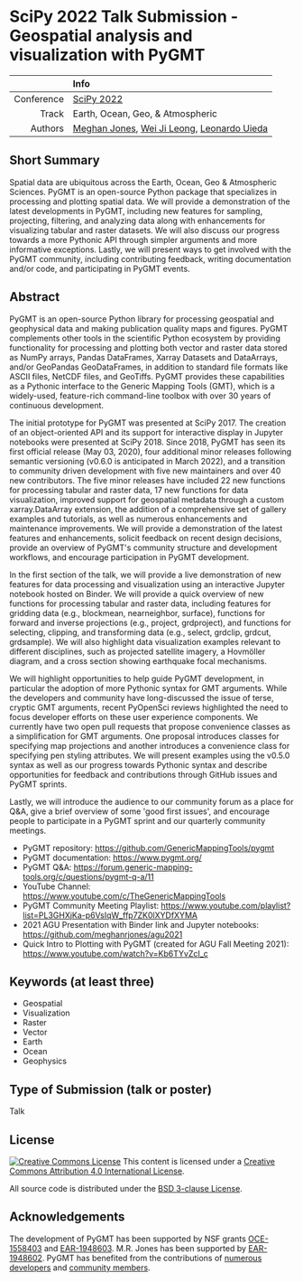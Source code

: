 # SciPy 2022 Talk Submission - Geospatial analysis and visualization with PyGMT

|    |Info|
|---:|:---|
| Conference | [SciPy 2022](https://www.scipy2022.scipy.org/) |
| Track | Earth, Ocean, Geo, & Atmospheric |
| Authors | [Meghan Jones](https://github.com/meghanrjones), [Wei Ji Leong](https://github.com/weiji14), [Leonardo Uieda](http://www.leouieda.com/) | 

## Short Summary

Spatial data are ubiquitous across the Earth, Ocean, Geo & Atmospheric Sciences. PyGMT is an open-source Python package
that specializes in processing and plotting spatial data. We will provide a demonstration of the latest developments in
PyGMT, including new features for sampling, projecting, filtering, and analyzing data along with enhancements for
visualizing tabular and raster datasets. We will also discuss our progress towards a more Pythonic API through simpler
arguments and more informative exceptions. Lastly, we will present ways to get involved with the PyGMT community,
including contributing feedback, writing documentation and/or code, and participating in PyGMT events.

## Abstract

PyGMT is an open-source Python library for processing geospatial and geophysical data and making publication quality
maps and figures. PyGMT complements other tools in the scientific Python ecosystem by providing functionality for
processing and plotting both vector and raster data stored as NumPy arrays, Pandas DataFrames, Xarray Datasets and
DataArrays, and/or GeoPandas GeoDataFrames, in addition to standard file formats like ASCII files, NetCDF files, and
GeoTiffs. PyGMT provides these capabilities as a Pythonic interface to the Generic Mapping Tools (GMT), which is a
widely-used, feature-rich command-line toolbox with over 30 years of continuous development.

The initial prototype for PyGMT was presented at SciPy 2017. The creation of an object-oriented API and its support for
interactive display in Jupyter notebooks were presented at SciPy 2018. Since 2018, PyGMT has seen its first official
release (May 03, 2020), four additional minor releases following semantic versioning (v0.6.0 is anticipated in March
2022), and a transition to community driven development with five new maintainers and over 40 new contributors. The
five minor releases have included 22 new functions for processing tabular and raster data, 17 new functions for data
visualization, improved support for geospatial metadata through a custom xarray.DataArray extension, the addition of a
comprehensive set of gallery examples and tutorials, as well as numerous enhancements and maintenance improvements. We
will provide a demonstration of the latest features and enhancements, solicit feedback on recent design decisions,
provide an overview of PyGMT's community structure and development workflows, and encourage participation in PyGMT
development.

In the first section of the talk, we will provide a live demonstration of new features for data processing and
visualization using an interactive Jupyter notebook hosted on Binder. We will provide a quick overview of new functions
for processing tabular and raster data, including features for gridding data (e.g., blockmean, nearneighbor, surface),
functions for forward and inverse projections (e.g., project, grdproject), and functions for selecting, clipping, and
transforming data (e.g., select, grdclip, grdcut, grdsample). We will also highlight data visualization examples
relevant to different disciplines, such as projected satellite imagery, a Hovmöller diagram, and a cross section
showing earthquake focal mechanisms.

We will highlight opportunities to help guide PyGMT development, in particular the adoption of more Pythonic syntax for
GMT arguments. While the developers and community have long-discussed the issue of terse, cryptic GMT arguments, recent
PyOpenSci reviews highlighted the need to focus developer efforts on these user experience components. We currently
have two open pull requests that propose convenience classes as a simplification for GMT arguments. One proposal
introduces classes for specifying map projections and another introduces a convenience class for specifying pen styling
attributes. We will present examples using the v0.5.0 syntax as well as our progress towards Pythonic syntax and
describe opportunities for feedback and contributions through GitHub issues and PyGMT sprints.

Lastly, we will introduce the audience to our community forum as a place for Q&A, give a brief overview of some
'good first issues', and encourage people to participate in a PyGMT sprint and our quarterly community meetings.

- PyGMT repository: https://github.com/GenericMappingTools/pygmt
- PyGMT documentation: https://www.pygmt.org/
- PyGMT Q&A: https://forum.generic-mapping-tools.org/c/questions/pygmt-q-a/11
- YouTube Channel: https://www.youtube.com/c/TheGenericMappingTools
- PyGMT Community Meeting Playlist: https://www.youtube.com/playlist?list=PL3GHXjKa-p6VsIqW_ffp7ZK0lXYDfXYMA
- 2021 AGU Presentation with Binder link and Jupyter notebooks: https://github.com/meghanrjones/agu2021
- Quick Intro to Plotting with PyGMT (created for AGU Fall Meeting 2021): https://www.youtube.com/watch?v=Kb6TYvZcI_c

## Keywords (at least three)

- Geospatial
- Visualization
- Raster
- Vector
- Earth
- Ocean
- Geophysics

## Type of Submission (talk or poster)

Talk

## License

[![Creative Commons License](https://i.creativecommons.org/l/by/4.0/88x31.png)](http://creativecommons.org/licenses/by/4.0/)
This content is licensed under a
[Creative Commons Attribution 4.0 International License](http://creativecommons.org/licenses/by/4.0/).

All source code is distributed under the [BSD 3-clause License](https://opensource.org/licenses/BSD-3-Clause).

## Acknowledgements

The development of PyGMT has been supported by NSF grants
[OCE-1558403](https://www.nsf.gov/awardsearch/showAward?AWD_ID=1558403) and
[EAR-1948603](https://www.nsf.gov/awardsearch/showAward?AWD_ID=1948602).
M.R. Jones has been supported by [EAR-1948602](https://nsf.gov/awardsearch/showAward?AWD_ID=19486020).
PyGMT has benefited from the contributions of [numerous developers](https://github.com/GenericMappingTools/pygmt/blob/main/AUTHORS.md)
and [community members](https://forum.generic-mapping-tools.org/).
